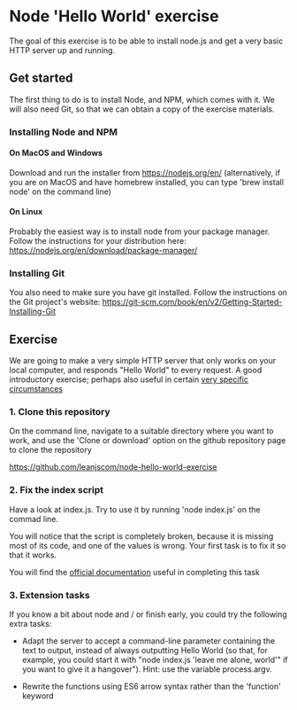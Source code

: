 # Node 'Hello World' exercise
The goal of this exercise is to be able to install node.js and get a very basic HTTP server up and running.

## Get started
The first thing to do is to install Node, and NPM, which comes with it.  We will also need Git, so that we can obtain a copy of the exercise materials.

### Installing Node and NPM

#### On MacOS and Windows
Download and run the installer from https://nodejs.org/en/
(alternatively, if you are on MacOS and have homebrew installed, you can type 'brew install node' on the command line)

#### On Linux
Probably the easiest way is to install node from your package manager.  Follow the instructions for your distribution here: https://nodejs.org/en/download/package-manager/

### Installing Git
You also need to make sure you have git installed.  Follow the instructions on the Git project's website:
https://git-scm.com/book/en/v2/Getting-Started-Installing-Git

## Exercise
We are going to make a very simple HTTP server that only works on your local computer, and responds "Hello World" to every request.  A good introductory exercise; perhaps also useful in certain [very specific circumstances](http://hasthelargehadroncolliderdestroyedtheworldyet.com/)

### 1.  Clone this repository
On the command line, navigate to a suitable directory where you want to work, and use the 'Clone or download' option on the github repository page to clone the repository

https://github.com/leanjscom/node-hello-world-exercise

### 2.  Fix the index script
Have a look at index.js.  Try to use it by running 'node index.js' on the commad line.

You will notice that the script is completely broken, because it is missing most of its code, and one of the values is wrong.  Your first task is to fix it so that it works.

You will find the [official documentation](https://www.w3schools.com/nodejs/nodejs_http.asp) useful in completing this task


### 3.  Extension tasks
If you know a bit about node and / or finish early, you could try the following extra tasks:

* Adapt the server to accept a command-line parameter containing the text to output, instead of always outputting Hello World (so that, for example, you could start it with "node index.js 'leave me alone, world'" if you want to give it a hangover").  Hint: use the variable process.argv.

* Rewrite the functions using ES6 arrow syntax rather than the 'function' keyword